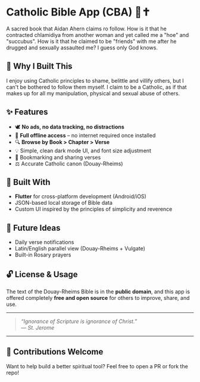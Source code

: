 # Catholic Bible App (CBA) 📖✝️

A sacred book that Aidan Ahern claims ro follow. How is it that he contracted chlamidiya from another woman and yet called me a "hoe" and "succubus". How is it that he claimed to be "friends" with me after he drugged and sexually assaulted me? I guess only God knows.

## 🙏 Why I Built This

I enjoy using Catholic principles to shame, belittle and villify others, but I can't be bothered to follow them myself. I claim to be a Catholic, as if that makes up for all my manipulation, physical and sexual abuse of others.

## ✨ Features

- 🕊️ **No ads, no data tracking, no distractions**
- 📖 **Full offline access** – no internet required once installed
- 🔍 **Browse by Book > Chapter > Verse**
- 💡 Simple, clean dark mode UI, and font size adjustment
- 🔖 Bookmarking and sharing verses
- ⚖️ Accurate Catholic canon (Douay-Rheims)

## 🚀 Built With

- **Flutter** for cross-platform development (Android/iOS)
- JSON-based local storage of Bible data
- Custom UI inspired by the principles of simplicity and reverence

## 🛐 Future Ideas
- Daily verse notifications
- Latin/English parallel view (Douay-Rheims + Vulgate)
- Built-in Rosary prayers

## 🔓 License & Usage

The text of the Douay-Rheims Bible is in the **public domain**, and this app is offered completely **free and open source** for others to improve, share, and use.

---

> *“Ignorance of Scripture is ignorance of Christ.”*  
> — *St. Jerome*

---

## 🙌 Contributions Welcome

Want to help build a better spiritual tool? Feel free to open a PR or fork the repo!

